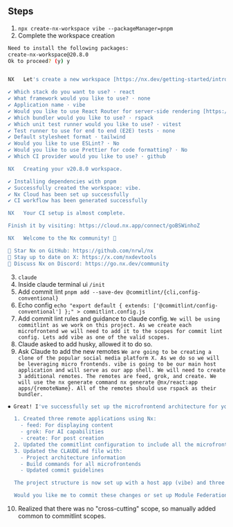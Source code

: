## Steps
1. `npx create-nx-workspace vibe --packageManager=pnpm`
2. Complete the workspace creation
```bash
Need to install the following packages:
create-nx-workspace@20.8.0
Ok to proceed? (y) y


NX   Let's create a new workspace [https://nx.dev/getting-started/intro]

✔ Which stack do you want to use? · react
✔ What framework would you like to use? · none
✔ Application name · vibe
✔ Would you like to use React Router for server-side rendering [https://reactrouter.com/]? · No
✔ Which bundler would you like to use? · rspack
✔ Which unit test runner would you like to use? · vitest
✔ Test runner to use for end to end (E2E) tests · none
✔ Default stylesheet format · tailwind
✔ Would you like to use ESLint? · No
✔ Would you like to use Prettier for code formatting? · No
✔ Which CI provider would you like to use? · github

NX   Creating your v20.8.0 workspace.

✔ Installing dependencies with pnpm
✔ Successfully created the workspace: vibe.
✔ Nx Cloud has been set up successfully
✔ CI workflow has been generated successfully

NX   Your CI setup is almost complete.

Finish it by visiting: https://cloud.nx.app/connect/goBSWinhoZ

NX   Welcome to the Nx community! 👋

🌟 Star Nx on GitHub: https://github.com/nrwl/nx
📢 Stay up to date on X: https://x.com/nxdevtools
💬 Discuss Nx on Discord: https://go.nx.dev/community
```
3. `claude`
4. Inside claude terminal ui `/init`
5. Add commit lint `pnpm add --save-dev @commitlint/{cli,config-conventional}`
6. Echo config `echo "export default { extends: ['@commitlint/config-conventional'] };" > commitlint.config.js`
7. Add commit lint rules and guidance to claude config. `We will be using commitlint as we work on this project. As we create each microfrontend we will need to add it to the scopes for commit lint config. Lets add vibe as one of the valid scopes.`
8. Claude asked to add husky, allowed it to do so. 
9. Ask Claude to add the new remotes `We are going to be creating a clone of the popular social media platform X. As we do so we will be leveraging micro frontends. vibe is going to be our main host application and will serve as our app shell. We will need to create 3 additional remotes. The remotes are feed, grok, and create. We will use the nx generate command nx generate @nx/react:app apps/{remoteName}. All of the remotes should use rspack as their bundler.`
```bash
⏺ Great! I've successfully set up the microfrontend architecture for your X clone with:

  1. Created three remote applications using Nx:
    - feed: For displaying content
    - grok: For AI capabilities
    - create: For post creation
  2. Updated the commitlint configuration to include all the microfrontends as valid scopes
  3. Updated the CLAUDE.md file with:
    - Project architecture information
    - Build commands for all microfrontends
    - Updated commit guidelines

  The project structure is now set up with a host app (vibe) and three remote microfrontends (feed, grok, create), all configured with the rspack bundler.

  Would you like me to commit these changes or set up Module Federation to connect the host and remotes?
```
10. Realized that there was no "cross-cutting" scope, so manually added common to commitlint scopes.
